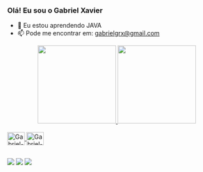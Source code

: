 ### Olá! Eu sou o Gabriel Xavier 

- 🌱 Eu estou aprendendo JAVA
- 📫 Pode me encontrar em: gabrielgrx@gmail.com

<div align="center">
  <a href="https://github.com/gabrielgrx">
  <img height="180em" src="https://github-readme-stats.vercel.app/api?username=gabrielgrx&show_icons=true&theme=dark&include_all_commits=true&count_private=true"/>
  <img height="180em" src="https://github-readme-stats.vercel.app/api/top-langs/?username=gabrielgrx&layout=compact&langs_count=7&theme=dark"/>
</div>
  
</div>
  <div style="display: inline_block"><br>
  <img align="center" alt="Gabriel-Java" height="30" width="40" src="https://cdn.jsdelivr.net/gh/devicons/devicon/icons/java/java-original.svg">
  <img align="center" alt="Gabriel-Spring" height="30" width="40" src="https://cdn.jsdelivr.net/gh/devicons/devicon/icons/spring/spring-original.svg">
</div>

##

<div> 
  <a href="https://www.linkedin.com/in/gabrielgrx" target="_blank"><img src="https://img.shields.io/badge/-LinkedIn-%230077B5?style=for-the-badge&logo=linkedin&logoColor=white" target="_blank"></a> 
  <a href = "mailto:gabrielgrx@gmail.com"><img src="https://img.shields.io/badge/-Gmail-%23333?style=for-the-badge&logo=gmail&logoColor=white" target="_blank"></a>
  <a href="https://instagram.com/gabriel.grx" target="_blank"><img src="https://img.shields.io/badge/-Instagram-%23E4405F?style=for-the-badge&logo=instagram&logoColor=white" target="_blank"></a>
</div>
